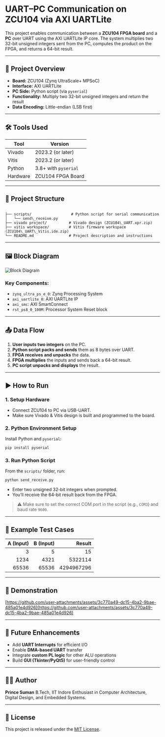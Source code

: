 
# UART–PC Communication on ZCU104 via AXI UARTLite

This project enables communication between a **ZCU104 FPGA board** and a **PC** over UART using the AXI UARTLite IP core. The system multiplies two 32-bit unsigned integers sent from the PC, computes the product on the FPGA, and returns a 64-bit result.

---

## 🔧 Project Overview

- **Board:** ZCU104 (Zynq UltraScale+ MPSoC)
- **Interface:** AXI UARTLite
- **PC Side:** Python script (via `pyserial`)
- **Functionality:** Multiply two 32-bit unsigned integers and return the result
- **Data Encoding:** Little-endian (LSB first)

---

## 🛠️ Tools Used

| Tool        | Version              |
|-------------|----------------------|
| Vivado      | 2023.2 (or later)    |
| Vitis       | 2023.2 (or later)    |
| Python      | 3.8+ with `pyserial` |
| Hardware    | ZCU104 FPGA Board    |

---

## 📁 Project Structure

```

├── scripts/                  # Python script for serial communication
│   └── send\_receive.py
├── vivado project/          # Vivado design (ZCU104\_UART.xpr.zip)
├── vitis workspace/         # Vitis firmware workspace (ZCU104\_UART\_Vitis.ide.zip)
└── README.md                # Project description and instructions

````

---

## 🖼️ Block Diagram

![Block Diagram](https://github.com/user-attachments/assets/41b21503-878e-4212-bba2-0c2618f6626a)

### Key Components:

- `zynq_ultra_ps_e_0`: Zynq Processing System
- `axi_uartlite_0`: AXI UARTLite IP
- `axi_smc`: AXI SmartConnect
- `rst_ps8_0_100M`: Processor System Reset block

---

## 📤 Data Flow

1. **User inputs two integers** on the PC.
2. **Python script packs and sends** them as 8 bytes over UART.
3. **FPGA receives and unpacks** the data.
4. **FPGA multiplies** the inputs and sends back a 64-bit result.
5. **PC script unpacks and displays** the result.

---

## ▶️ How to Run

### 1. Setup Hardware

- Connect ZCU104 to PC via USB-UART.
- Make sure Vivado & Vitis design is built and programmed to the board.

### 2. Python Environment Setup

Install Python and `pyserial`:

```bash
pip install pyserial
````

### 3. Run Python Script

From the `scripts/` folder, run:

```bash
python send_receive.py
```

* Enter two unsigned 32-bit integers when prompted.
* You'll receive the 64-bit result back from the FPGA.

> ⚠️ Make sure to set the correct COM port in the script (e.g., `COM3`) and baud rate `9600`.

---

## 🧪 Example Test Cases

| A (Input) | B (Input) |     Result |
| --------: | --------: | ---------: |
|         3 |         5 |         15 |
|      1234 |      4321 |    5322114 |
|     65536 |     65536 | 4294967296 |

---

## 🎥 Demonstration

[https://github.com/user-attachments/assets/3c770a49-dc15-4ba2-9bae-485a01e4d926](https://github.com/user-attachments/assets/3c770a49-dc15-4ba2-9bae-485a01e4d926)

---

## 🚀 Future Enhancements

* Add **UART Interrupts** for efficient I/O
* Enable **DMA-based UART** transfer
* Integrate **custom PL logic** for other ALU operations
* Build **GUI (Tkinter/PyQt5)** for user-friendly control

---

## 👨‍💻 Author

**Prince Suman**
B.Tech, IIT Indore
Enthusiast in Computer Architecture, Digital Design, and Embedded Systems.

---

## 📜 License

This project is released under the [MIT License](https://opensource.org/licenses/MIT).

